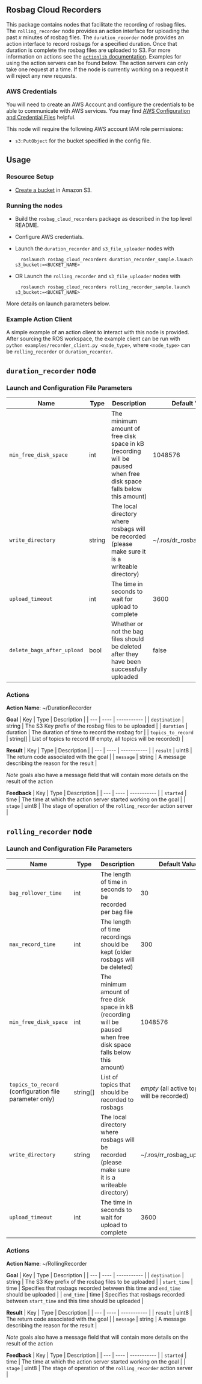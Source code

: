 ## Rosbag Cloud Recorders

This package contains nodes that facilitate the recording of rosbag files.
The `rolling_recorder` node provides an action interface for uploading the past *x* minutes of rosbag files.
The `duration_recorder` node provides an action interface to record rosbags for a specified duration.
Once that duration is complete the rosbag files are uploaded to S3.
For more information on actions see the [`actionlib` documentation](http://wiki.ros.org/actionlib).
Examples for using the action servers can be found below.
The action servers can only take one request at a time.
If the node is currently working on a request it will reject any new requests.

### AWS Credentials

You will need to create an AWS Account and configure the credentials to be able to communicate with AWS services.
You may find [AWS Configuration and Credential Files] helpful.

This node will require the following AWS account IAM role permissions:
- `s3:PutObject`
for the bucket specified in the config file.


## Usage

### Resource Setup

- [Create a bucket](https://docs.aws.amazon.com/AmazonS3/latest/gsg/CreatingABucket.html) in Amazon S3.

### Running the nodes

- Build the `rosbag_cloud_recorders` package as described in the top level README.
- Configure AWS credentials.
- Launch the `duration_recorder` and `s3_file_uploader` nodes with

        roslaunch rosbag_cloud_recorders duration_recorder_sample.launch s3_bucket:=<BUCKET_NAME>
- OR Launch the `rolling_recorder` and `s3_file_uploader` nodes with

        roslaunch rosbag_cloud_recorders rolling_recorder_sample.launch s3_bucket:=<BUCKET_NAME>

More details on launch parameters below.

### Example Action Client

A simple example of an action client to interact with this node is provided.
After sourcing the ROS workspace, the example client can be run with `python examples/recorder_client.py <node_type>`, where `<node_type>` can be `rolling_recorder` or `duration_recorder`.


## `duration_recorder` node

### Launch and Configuration File Parameters

| Name | Type | Description | Default Value |
| ---- | ---- | ----------- | ------------- |
| `min_free_disk_space` | int | The minimum amount of free disk space in kB (recording will be paused when free disk space falls below this amount) | 1048576 |
| `write_directory` | string | The local directory where rosbags will be recorded (please make sure it is a writeable directory) | ~/.ros/dr_rosbag_uploader/ |
| `upload_timeout` | int | The time in seconds to wait for upload to complete | 3600 |
| `delete_bags_after_upload` | bool | Whether or not the bag files should be deleted after they have been successfully uploaded | false |

### Actions

**Action Name**: ~/DurationRecorder

**Goal**
| Key | Type | Description |
| --- | ---- | ----------- |
| `destination` | string | The S3 Key prefix of the rosbag files to be uploaded |
| `duration` | duration | The duration of time to record the rosbag for |
| `topics_to_record` | string[] | List of topics to record (If empty, all topics will be recorded) |

**Result**
| Key | Type | Description |
| --- | ---- | ----------- |
| `result` | uint8 | The return code associated with the goal |
| `message` | string | A message describing the reason for the result |

*Note* goals also have a message field that will contain more details on the result of the action

**Feedback**
| Key | Type | Description |
| --- | ---- | ----------- |
| `started` | time | The time at which the action server started working on the goal |
| `stage` | uint8 | The stage of operation of the `rolling_recorder` action server |


## `rolling_recorder` node

### Launch and Configuration File Parameters

| Name | Type | Description | Default Value |
| ---- | ---- | ----------- | ------------- |
| `bag_rollover_time` | int | The length of time in seconds to be recorded per bag file | 30 |
| `max_record_time` | int | The length of time recordings should be kept (older rosbags will be deleted) | 300 |
| `min_free_disk_space` | int | The minimum amount of free disk space in kB (recording will be paused when free disk space falls below this amount) | 1048576 |
| `topics_to_record` (configuration file parameter only) | string[] | List of topics that should be recorded to rosbags | *empty* (all active topics will be recorded) |
| `write_directory` | string | The local directory where rosbags will be recorded (please make sure it is a writeable directory) | ~/.ros/rr_rosbag_uploader/ |
| `upload_timeout` | int | The time in seconds to wait for upload to complete | 3600 |

### Actions

**Action Name**: ~/RollingRecorder

**Goal**
| Key | Type | Description |
| --- | ---- | ----------- |
| `destination` | string | The S3 Key prefix of the rosbag files to be uploaded |
| `start_time` | time | Specifies that rosbags recorded between this time and `end_time` should be uploaded |
| `end_time` | time | Specifies that rosbags recorded between `start_time` and this time should be uploaded |

**Result**
| Key | Type | Description |
| --- | ---- | ----------- |
| `result` | uint8 | The return code associated with the goal |
| `message` | string | A message describing the reason for the result |

*Note* goals also have a message field that will contain more details on the result of the action

**Feedback**
| Key | Type | Description |
| --- | ---- | ----------- |
| `started` | time | The time at which the action server started working on the goal |
| `stage` | uint8 | The stage of operation of the `rolling_recorder` action server |


[AWS Configuration and Credential Files]: https://docs.aws.amazon.com/cli/latest/userguide/cli-config-files.html
